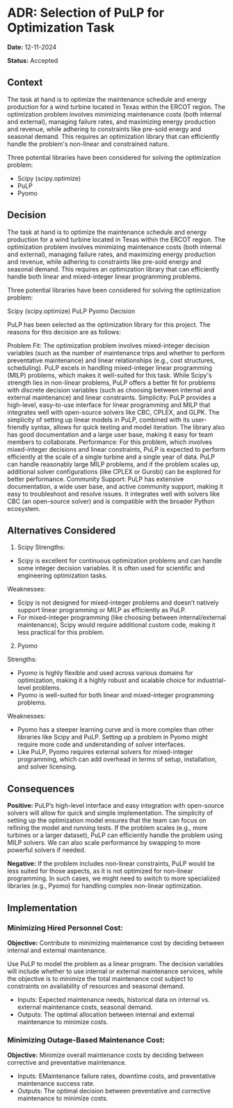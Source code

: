 # ADR: Selection of PuLP for Optimization Task

**Date:** 12-11-2024

**Status:** Accepted

## Context
The task at hand is to optimize the maintenance schedule and energy production for a wind turbine located in Texas within the ERCOT region. The optimization problem involves minimizing maintenance costs (both internal and external), managing failure rates, and maximizing energy production and revenue, while adhering to constraints like pre-sold energy and seasonal demand. This requires an optimization library that can efficiently handle the problem's non-linear and constrained nature.

Three potential libraries have been considered for solving the optimization problem:

- Scipy (scipy.optimize)
- PuLP
- Pyomo

## Decision
The task at hand is to optimize the maintenance schedule and energy production for a wind turbine located in Texas within the ERCOT region. The optimization problem involves minimizing maintenance costs (both internal and external), managing failure rates, and maximizing energy production and revenue, while adhering to constraints like pre-sold energy and seasonal demand. This requires an optimization library that can efficiently handle both linear and mixed-integer linear programming problems.

Three potential libraries have been considered for solving the optimization problem:

Scipy (scipy.optimize)
PuLP
Pyomo
Decision

PuLP has been selected as the optimization library for this project. The reasons for this decision are as follows:

Problem Fit: The optimization problem involves mixed-integer decision variables (such as the number of maintenance trips and whether to perform preventative maintenance) and linear relationships (e.g., cost structures, scheduling). PuLP excels in handling mixed-integer linear programming (MILP) problems, which makes it well-suited for this task.
While Scipy's strength lies in non-linear problems, PuLP offers a better fit for problems with discrete decision variables (such as choosing between internal and external maintenance) and linear constraints.
Simplicity: PuLP provides a high-level, easy-to-use interface for linear programming and MILP that integrates well with open-source solvers like CBC, CPLEX, and GLPK.
The simplicity of setting up linear models in PuLP, combined with its user-friendly syntax, allows for quick testing and model iteration. The library also has good documentation and a large user base, making it easy for team members to collaborate.
Performance: For this problem, which involves mixed-integer decisions and linear constraints, PuLP is expected to perform efficiently at the scale of a single turbine and a single year of data. PuLP can handle reasonably large MILP problems, and if the problem scales up, additional solver configurations (like CPLEX or Gurobi) can be explored for better performance.
Community Support: PuLP has extensive documentation, a wide user base, and active community support, making it easy to troubleshoot and resolve issues. It integrates well with solvers like CBC (an open-source solver) and is compatible with the broader Python ecosystem.

## Alternatives Considered
1. Scipy
Strengths:
- Scipy is excellent for continuous optimization problems and can handle some integer decision variables. It is often used for scientific and engineering optimization tasks.

Weaknesses:
- Scipy is not designed for mixed-integer problems and doesn’t natively support linear programming or MILP as efficiently as PuLP.
- For mixed-integer programming (like choosing between internal/external maintenance), Scipy would require additional custom code, making it less practical for this problem.

2. Pyomo

Strengths:
- Pyomo is highly flexible and used across various domains for optimization, making it a highly robust and scalable choice for industrial-level problems.
- Pyomo is well-suited for both linear and mixed-integer programming problems.

Weaknesses:
- Pyomo has a steeper learning curve and is more complex than other libraries like Scipy and PuLP. Setting up a problem in Pyomo might require more code and understanding of solver interfaces.
- Like PuLP, Pyomo requires external solvers for mixed-integer programming, which can add overhead in terms of setup, installation, and solver licensing.

## Consequences
**Positive:** PuLP’s high-level interface and easy integration with open-source solvers will allow for quick and simple implementation. The simplicity of setting up the optimization model ensures that the team can focus on refining the model and running tests. If the problem scales (e.g., more turbines or a larger dataset), PuLP can efficiently handle the problem using MILP solvers. We can also scale performance by swapping to more powerful solvers if needed.

**Negative:** If the problem includes non-linear constraints, PuLP would be less suited for those aspects, as it is not optimized for non-linear programming. In such cases, we might need to switch to more specialized libraries (e.g., Pyomo) for handling complex non-linear optimization.

## Implementation

### Minimizing Hired Personnel Cost:

**Objective:** Contribute to minimizing maintenance cost by deciding between internal and external maintenance.

Use PuLP to model the problem as a linear program. The decision variables will include whether to use internal or external maintenance services, while the objective is to minimize the total maintenance cost subject to constraints on availability of resources and seasonal demand.

- Inputs: Expected maintenance needs, historical data on internal vs. external maintenance costs, seasonal demand.
- Outputs: The optimal allocation between internal and external maintenance to minimize costs.

### Minimizing Outage-Based Maintenance Cost:

**Objective:** Minimize overall maintenance costs by deciding between corrective and preventative maintenance. 

- Inputs: EMaintenance failure rates, downtime costs, and preventative maintenance success rate. 
- Outputs: The optimal decision between preventative and corrective maintenance to minimize costs.

